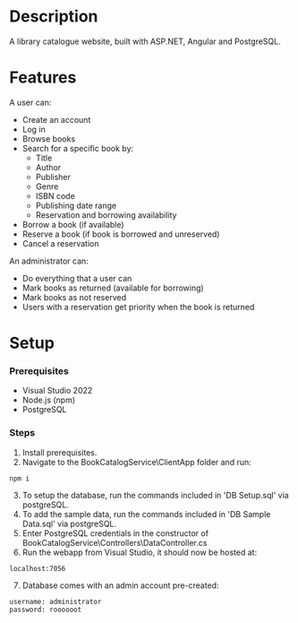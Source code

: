 # Description
A library catalogue website, built with ASP.NET, Angular and PostgreSQL.

# Features
A user can:
- Create an account
- Log in
- Browse books
- Search for a specific book by:
    - Title
    - Author
    - Publisher
    - Genre
    - ISBN code
    - Publishing date range
    - Reservation and borrowing availability
- Borrow a book (if available)
- Reserve a book (if book is borrowed and unreserved)
- Cancel a reservation

An administrator can:
- Do everything that a user can
- Mark books as returned (available for borrowing)
- Mark books as not reserved
- Users with a reservation get priority when the book is returned

# Setup
### Prerequisites
- Visual Studio 2022
- Node.js (npm)
- PostgreSQL

### Steps

1. Install prerequisites.
2. Navigate to the BookCatalogService\ClientApp folder and run:
```
npm i
```
3. To setup the database, run the commands included in 'DB Setup.sql' via postgreSQL.
4. To add the sample data, run the commands included in 'DB Sample Data.sql' via postgreSQL.
5. Enter PostgreSQL credentials in the constructor of BookCatalogService\Controllers\DataController.cs
6. Run the webapp from Visual Studio, it should now be hosted at:
```
localhost:7056
```
7. Database comes with an admin account pre-created:
```
username: administrator
password: roooooot
```

